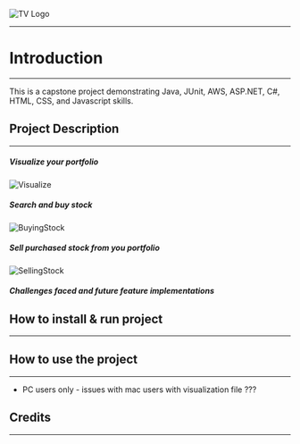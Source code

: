 
![TV Logo](/Users/nicholedavidson/kenzie/ata-capstone-project-tv/Frontend/src/css/images/logo-no-background.png)

---

# Introduction

---

This is a capstone project demonstrating Java, JUnit, AWS, ASP.NET, C#, HTML, CSS, and Javascript skills.

## Project Description

---

##### Visualize your portfolio

![Visualize](/Users/nicholedavidson/kenzie/ata-capstone-project-tv/Frontend/src/css/images/FishVisualize.gif)

##### Search and buy stock

![BuyingStock](/Users/nicholedavidson/kenzie/ata-capstone-project-tv/Frontend/src/css/images/TradingVisualized_BuyingStock.gif)

##### Sell purchased stock from you portfolio

![SellingStock](/Users/nicholedavidson/kenzie/ata-capstone-project-tv/Frontend/src/css/images/TradingVisualized_SellStock.gif)


##### Challenges faced and future feature implementations

## How to install & run project

---

## How to use the project

---

- PC users only - issues with mac users with visualization file ???

## Credits

---

